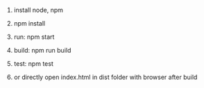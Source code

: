 1. install node, npm
2. npm install
3. run: npm start
4. build: npm run build
5. test: npm test

6. or directly open index.html in dist folder with browser after build